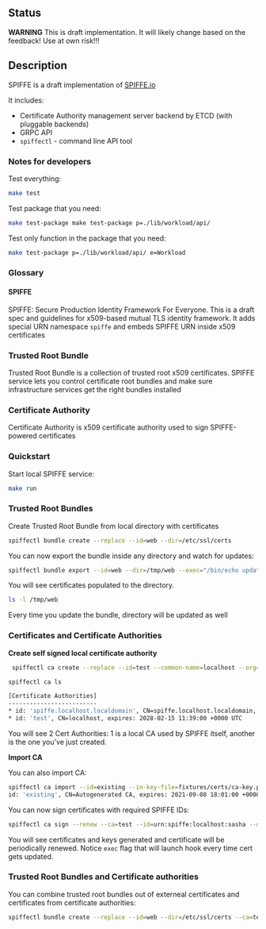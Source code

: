 ## Status

**WARNING** This is draft implementation. It will likely change based on the feedback! Use at own risk!!!

## Description

SPIFFE is a draft implementation of [SPIFFE.io](https://spiffe.io)

It includes:

* Certificate Authority management server backend by ETCD (with pluggable backends)
* GRPC API
* `spiffectl` - command line API tool

### Notes for developers

Test everything:

```bash
make test
```

Test package that you need:

```bash
make test-package make test-package p=./lib/workload/api/
```

Test only function in the package that you need:

```bash
make test-package p=./lib/workload/api/ e=Workload
```

### Glossary

#### SPIFFE

SPIFFE: Secure Production Identity Framework For Everyone. This is a draft spec and guidelines for x509-based mutual TLS identity framework.
It adds special URN namespace `spiffe` and embeds SPIFFE URN inside x509 certificates

### Trusted Root Bundle

Trusted Root Bundle is a collection of trusted root x509 certificates. SPIFFE service lets you control certificate root bundles and make sure
infrastructure services get the right bundles installed

### Certificate Authority

Certificate Authority is x509 certificate authority used to sign SPIFFE-powered certificates


### Quickstart

Start local SPIFFE service:

```bash
make run
```

### Trusted Root Bundles

Create Trusted Root Bundle from local directory with certificates

```bash
spiffectl bundle create --replace --id=web --dir=/etc/ssl/certs
```

You can now export the bundle inside any directory and watch for updates:

```bash
spiffectl bundle export --id=web --dir=/tmp/web --exec="/bin/echo updated" --debug --watch
```

You will see certificates populated to the directory.

```bash
ls -l /tmp/web
```

Every time you update the bundle, directory will be updated as well


### Certificates and Certificate Authorities

**Create self signed local certificate authority**
    
```bash
 spiffectl ca create --replace --id=test --common-name=localhost --org=localhost --ttl=100000h
 ```

```bash
spiffectl ca ls

[Certificate Authorities]
-------------------------
* id: 'spiffe.localhost.localdomain', CN=spiffe.localhost.localdomain, expires: 2026-09-14 17:31:20 +0000 UTC
* id: 'test', CN=localhost, expires: 2028-02-15 11:39:00 +0000 UTC

```

You will see 2 Cert Authorities: 1 is a local CA used by SPIFFE itself, another is the one you've just created.

**Import CA**

You can also import CA:


```bash
spiffectl ca import --id=existing --in-key-file=fixtures/certs/ca-key.pem --in-cert-file=fixtures/certs/ca.pem
id: 'existing', CN=Autogenerated CA, expires: 2021-09-08 18:01:00 +0000 UTC successfully created
```

You can now sign certificates with required SPIFFE IDs:

```bash
spiffectl ca sign --renew --ca=test --id=urn:spiffe:localhost:sasha --out-key-file=/tmp/out.pem --out-cert-file=/tmp/out.cert --common-name="*.localhost" --ttl=10s --exec="/bin/echo updated certificate hehe" --debug
```

You will see certificates and keys generated and certificate will be periodically renewed. Notice `exec` flag that will launch hook every time cert gets updated.

### Trusted Root Bundles and Certificate authorities

You can combine trusted root bundles out of externeal certificates and certificates from certificate authorities:


```bash
spiffectl bundle create --replace --id=web --dir=/etc/ssl/certs --ca=test --ca=existing
```
